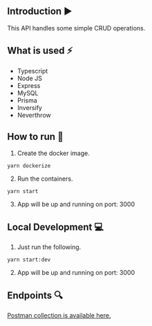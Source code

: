 ## Introduction :arrow_forward:
This API handles some simple CRUD operations.

## What is used :zap:
 - Typescript
 - Node JS
 - Express
 - MySQL
 - Prisma
 - Inversify
 - Neverthrow
 
## How to run :rocket:
1. Create the docker image.
```shell
yarn dockerize
```

2. Run the containers.
```shell
yarn start
```

3. App will be up and running on port: 3000

## Local Development :computer:
1. Just run the following.
```shell
yarn start:dev
```

2. App will be up and running on port: 3000

## Endpoints :mag:
[Postman collection is available here.](API.postman_collection.json)